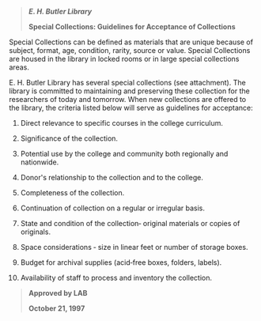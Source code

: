 > ***E. H. Butler Library***
>
> **Special Collections: Guidelines for Acceptance of Collections**

Special Collections can be defined as materials that are unique because of subject, format, age, condition, rarity, source or value. Special Collections are housed in the library in locked rooms or in large special collections areas.

E. H. Butler Library has several special collections (see attachment). The library is committed to maintaining and preserving these collection for the researchers of today and tomorrow. When new collections are offered to the library, the criteria listed below will serve as guidelines for acceptance:

1. Direct relevance to specific courses in the college curriculum.

1.  Significance of the collection.

2.  Potential use by the college and community both regionally and nationwide.

3.  Donor's relationship to the collection and to the college.

4.  Completeness of the collection.

5.  Continuation of collection on a regular or irregular basis.

6.  State and condition of the collection‑ original materials or copies of originals.

7.  Space considerations ‑ size in linear feet or number of storage boxes.

8.  Budget for archival supplies (acid‑free boxes, folders, labels).

9.  Availability of staff to process and inventory the collection.

> **Approved by LAB**
>
> **October 21, 1997**
